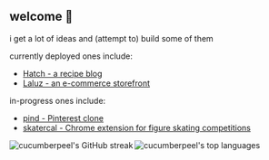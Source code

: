 ## welcome 👋
<p>i get a lot of ideas and (attempt to) build some of them</p>
<p>currently deployed ones include:</p>
<ul>
  <li><a href="https://hatch-recipes-609a77c88ef8.herokuapp.com" target="_blank">Hatch - a recipe blog</a></li>
  <li><a href="https://cucumberpeel.github.io/laluz" target="_blank">Laluz - an e-commerce storefront</a></li>
</ul>
<p>in-progress ones include:</p>
<ul>
  <li><a href="https://github.com/cucumberpeel/pind">pind - Pinterest clone</a></li>
  <li><a href="https://github.com/cucumberpeel/skatercal">skatercal - Chrome extension for figure skating competitions<a/></li>
</ul>

<img align="left" src="https://github-readme-streak-stats.herokuapp.com/?user=cucumberpeel&theme=vue-dark&hide_border=true" alt="cucumberpeel's GitHub streak" />
<img align="center" src="https://github-readme-stats.vercel.app/api/top-langs/?username=cucumberpeel&theme=vue-dark&show_icons=true&hide_border=true&layout=compact" alt="cucumberpeel's top languages" />
